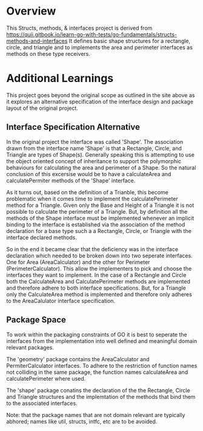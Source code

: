 # Overview
This Structs, methods, & interfaces project is derived from 
https://quii.gitbook.io/learn-go-with-tests/go-fundamentals/structs-methods-and-interfaces
It defines basic shape structures for a rectangle, circle, and triangle and to implements the area and perimeter interfaces as methods on these type receivers.

# Additional Learnings
This project goes beyond the original scope as outlined in the site above as it explores an alternative specification of the interface design and package layout of the original project.

## Interface Specification Alternative
In the original project the interface was called 'Shape'.  The association drawn from the interface name 'Shape' is that a Rectangle, Circle, and Triangle are types of Shape(s).  Generally speaking this is attempting to use the object oriented concept of inheritance to support the polymorphic behaviours for calculating the area and perimeter of a Shape. So the natural conclusion of this excersise would be to have a calculateArea and calculatePermiter methods of the 'Shape' interface.

As it turns out, based on the definition of a Trianble, this become problematic when it comes time to implement the calculatePerimeter method for a Triangle.  Given only the Base and Height of a Triangle it is not possible to calculate the perimeter of a Triangle.  But, by definition all the methods of the Shape interface must be implemented whenever an implicit binding to the interface is established via the association of the method declaration for a base type such a a Rectangle, Circle, or Triangle with the interface declared methods.

So in the end it became clear that the deficiency was in the interface declaration which needed to be broken down into two seperate interfaces.  One for Area (AreaCalculator) and the other for Perimeter (PerimeterCalculator).  This allow the implementers to pick and choose the interfaces they want to implement.  In the case of a Rectangle and Circle both the CalculateArea and CalculatePerimeter methods are implemented and therefore adhere to both interface specifications.  But, for a Triangle only the CalculateArea method is implemented and therefore only adheres to the AreaCalulator interface specification.

## Package Space
To work within the packaging constraints of GO it is best to seperate the interfaces from the implementation into well defined and meaningful domain relevant packages. 

The 'geometry' package contains the AreaCalculator and PermiterCalculator interfaces. To adhere to the restriction of function names not colliding in the same package, the function names calculateArea and calculatePerimeter where used.

The 'shape' package conatins the declaration of the the Rectangle, Circle and Triangle structures and the implemtation of the methods that bind them to the associated interfaces.

Note: that the package names that are not domain relevant are typically abhored; names like util, structs, intfc, etc are to be avoided.
